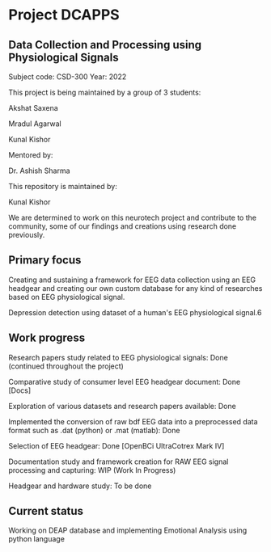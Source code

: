 # Project DCAPPS
## Data Collection and Processing using Physiological Signals
Subject code: CSD-300
Year: 2022

This project is being maintained by a group of 3 students:

Akshat Saxena

Mradul Agarwal

Kunal Kishor

Mentored by:

Dr. Ashish Sharma

This repository is maintained by:

Kunal Kishor

We are determined to work on this neurotech project and contribute to the community, some of our findings and creations using research done previously. 

## Primary focus

Creating and sustaining a framework for EEG data collection using an EEG headgear and creating our own custom database for any kind of researches based on EEG physiological signal.

Depression detection using dataset of a human's EEG physiological signal.6
## Work progress

Research papers study related to EEG physiological signals: Done (continued throughout the project)

Comparative study of consumer level EEG headgear document: Done  [Docs]

Exploration of various datasets and research papers available: Done

Implemented the conversion of raw bdf EEG data into a preprocessed data format such as .dat (python) or .mat (matlab): Done

Selection of EEG headgear: Done [OpenBCi UltraCotrex Mark IV]

Documentation study and framework creation for RAW EEG signal processing and capturing: WIP (Work In Progress)

Headgear and hardware study: To be done

## Current status

Working on DEAP database and implementing Emotional Analysis using python language
